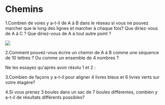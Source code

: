 # Chemins

1.Combien de voies y a-t-il de A à B dans le réseau si vous ne pouvez marcher que le long des lignes et marcher à chaque fois? Que diriez-vous de A à C ? Que diriez-vous de A à tout autre point ?

![](https://github.com/supportingami/sami-maths-club/blob/master/maths-club-pack/images/paths.png?raw=true)

2.Comment pouvez-vous écrire un chemin de A à B comme une séquence de 10 lettres ? Ou comme un ensemble de 4 nombres ?


Ne les essayez qu'après avoir résolu 1 et 2 :


3.Combien de façons y a-t-il pour aligner 4 livres bleus et 6 livres verts sur votre étagère?


4.Si vous prenez 3 boules dans un sac de 7 boules différentes, combien y a-t-il de résultats différents possibles?